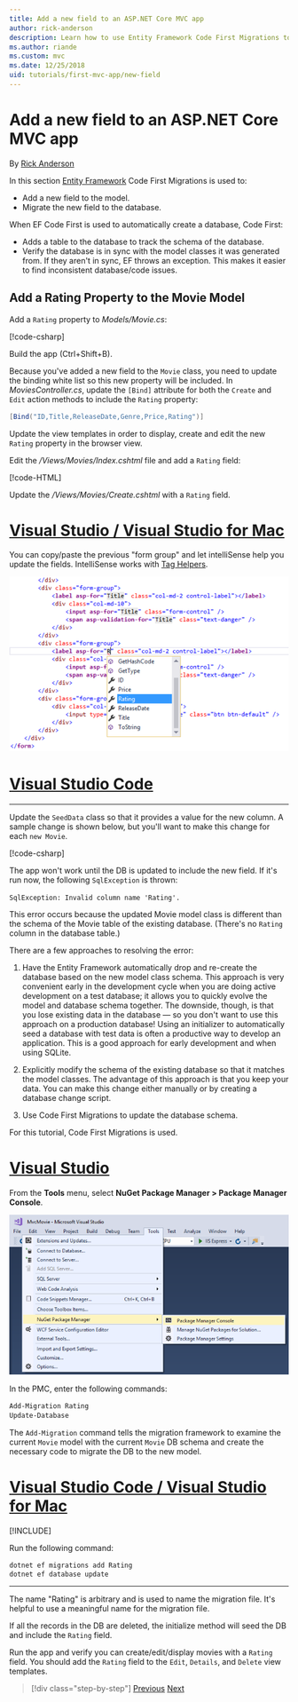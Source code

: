 ```yaml
---
title: Add a new field to an ASP.NET Core MVC app
author: rick-anderson
description: Learn how to use Entity Framework Code First Migrations to add a new field to a model and migrate that change to a database.
ms.author: riande
ms.custom: mvc
ms.date: 12/25/2018
uid: tutorials/first-mvc-app/new-field
---
```

# Add a new field to an ASP.NET Core MVC app

By [Rick Anderson](https://twitter.com/RickAndMSFT)

In this section [Entity Framework](/ef/core/get-started/aspnetcore/new-db) Code First Migrations is used to:

* Add a new field to the model.
* Migrate the new field to the database.

When EF Code First is used to automatically create a database, Code First:

* Adds a table to the database to  track the schema of the database.
* Verify the database is in sync with the model classes it was generated from. If they aren't in sync, EF throws an exception. This makes it easier to find inconsistent database/code issues.

## Add a Rating Property to the Movie Model

Add a `Rating` property to *Models/Movie.cs*:

[!code-csharp[](~/tutorials/first-mvc-app/start-mvc/sample/MvcMovie22/Models/MovieDateRating.cs?highlight=13&name=snippet)]

Build the app (Ctrl+Shift+B).

Because you've added a new field to the `Movie` class, you need to update the binding white list so this new property will be included. In *MoviesController.cs*, update the `[Bind]` attribute for both the `Create` and `Edit` action methods to include the `Rating` property:

```csharp
[Bind("ID,Title,ReleaseDate,Genre,Price,Rating")]
   ```

Update the view templates in order to display, create and edit the new `Rating` property in the browser view.

Edit the */Views/Movies/Index.cshtml* file and add a `Rating` field:

[!code-HTML[](~/tutorials/first-mvc-app/start-mvc/sample/MvcMovie22/Views/Movies/IndexGenreRating.cshtml?highlight=17,39&range=24-64)]

Update the */Views/Movies/Create.cshtml* with a `Rating` field. 

<!-- VS -------------------------->
# [Visual Studio / Visual Studio for Mac](#tab/visual-studio+visual-studio-mac)

You can copy/paste the previous "form group" and let intelliSense help you update the fields. IntelliSense works with [Tag Helpers](xref:mvc/views/tag-helpers/intro).

![The developer has typed the letter R for the attribute value of asp-for in the second label element of the view. An Intellisense contextual menu has appeared showing the available fields, including Rating, which is highlighted in the list automatically. When the developer clicks the field or presses Enter on the keyboard, the value will be set to Rating.](new-field/_static/cr.png)

<!-- Code -------------------------->
# [Visual Studio Code](#tab/visual-studio-code)
<!-- This tab intentionally left blank. -->
---  
<!-- End of VS tabs -->

Update the `SeedData` class so that it provides a value for the new column. A sample change is shown below, but you'll want to make this change for each `new Movie`.

[!code-csharp[](start-mvc/sample/MvcMovie/Models/SeedDataRating.cs?name=snippet1&highlight=6)]

The app won't work until the DB is updated to include the new field. If it's run now, the following `SqlException` is thrown:

`SqlException: Invalid column name 'Rating'.`

This error occurs because the updated Movie model class is different than the schema of the Movie table of the existing database. (There's no `Rating` column in the database table.)

There are a few approaches to resolving the error:

1. Have the Entity Framework automatically drop and re-create the database based on the new model class schema. This approach is very convenient early in the development cycle when you are doing active development on a test database; it allows you to quickly evolve the model and database schema together. The downside, though, is that you lose existing data in the database — so you don't want to use this approach on a production database! Using an initializer to automatically seed a database with test data is often a productive way to develop an application. This is a good approach for early development and when using SQLite.

2. Explicitly modify the schema of the existing database so that it matches the model classes. The advantage of this approach is that you keep your data. You can make this change either manually or by creating a database change script.

3. Use Code First Migrations to update the database schema.

For this tutorial, Code First Migrations is used.

<!-- VS -------------------------->
# [Visual Studio](#tab/visual-studio)

From the **Tools** menu, select **NuGet Package Manager > Package Manager Console**.

  ![PMC menu](adding-model/_static/pmc.png)

In the PMC, enter the following commands:

```powershell
Add-Migration Rating
Update-Database
```

The `Add-Migration` command tells the migration framework to examine the current `Movie` model with the current `Movie` DB schema and create the necessary code to migrate the DB to the new model.

# [Visual Studio Code / Visual Studio for Mac](#tab/visual-studio-code+visual-studio-mac)

[!INCLUDE[](~/includes/RP-mvc-shared/sqlite-warn.md)]

Run the following command:

```cli
dotnet ef migrations add Rating
dotnet ef database update
```

---  
<!-- End of VS tabs -->

The name "Rating" is arbitrary and is used to name the migration file. It's helpful to use a meaningful name for the migration file.

If all the records in the DB are deleted, the initialize method will seed the DB and include the `Rating` field.

Run the app and verify you can create/edit/display movies with a `Rating` field. You should add the `Rating` field to the `Edit`, `Details`, and `Delete` view templates.

> [!div class="step-by-step"]
> [Previous](search.md)
> [Next](validation.md)  
